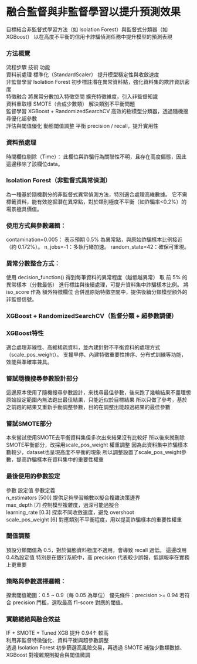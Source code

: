 # 融合監督與非監督學習以提升預測效果
目標結合非監督式學習方法（如 Isolation Forest）與監督式分類器（如 XGBoost）
以在高度不平衡的信用卡詐騙偵測任務中提升模型的預測表現
### 方法概覽
流程步驟	       技術	                      功能  
資料前處理	  標準化（StandardScaler）	      提升模型穩定性與收斂速度   
非監督學習	  Isolation Forest	            初步標註潛在異常資料點，強化資料集的欺詐資訊密度   
特徵融合   	將異常分數加入特徵空間	        擴充特徵維度，引入非監督知識   
資料重取樣	  SMOTE（合成少數類）	          解決類別不平衡問題   
監督學習	    XGBoost + RandomizedSearchCV	高效的樹模型分類器，透過隨機搜尋優化超參數   
評估與閾值優化	動態閾值調整	平衡 precision / recall，提升實用性   
### 資料預處理
時間欄位剔除（Time）：
此欄位與詐騙行為關聯性不明，且存在高度偏態，因此這邊移除了該欄位data。
### Isolation Forest（非監督式異常偵測）
為一種基於隨機劃分的非監督式異常偵測方法，特別適合處理高維數據。
它不需標籤資料，能有效挖掘潛在異常點，對於類別極度不平衡（如詐騙率<0.2%）的場景極具價值。
### 使用方式與參數邏輯：
contamination=0.005：
表示預期 0.5% 為異常點，與原始詐騙樣本比例接近（約 0.172%）。
n_jobs=-1：多執行緒加速。
random_state=42：確保可重現。
### 異常分數整合方式：
使用 decision_function() 得到每筆資料的異常程度（越低越異常）
取 前 5% 的異常樣本（分數最低） 進行標註與後續處理，可提升資料集中詐騙樣本比例。
將 iso_score 作為 額外特徵欄位 合併進原始特徵空間中，提供後續分類模型額外的非監督信號。
### XGBoost + RandomizedSearchCV（監督分類 + 超參數調優）
### XGBoost特性
適合處理非線性、高維稀疏資料，並內建針對不平衡資料的處理方式（scale_pos_weight）。
支援早停、內建特徵重要性排序、分布式訓練等功能，效能與準確率兼具。
### 嘗試隨機搜尋參數設計部分
這邊原本使用了隨機搜尋參數設計，來找尋最佳參數，後來跑了幾輪結果不盡理想
原始設定範圍內無法跑出最佳結果，只能近似於目標結果
所以只做了參考，基於之前跑的結果又重新手動調整參數，目的在調整出能超過結果的最佳參數
### 嘗試SMOTE部分
本來嘗試使用SMOTE去平衡資料集但多次出來結果沒有比較好
所以後來就刪除SMOTE平衡部分，改採用scale_pos_weight 權重調整
因為此資料集中詐騙樣本數較少，dataset也呈現高度不平衡的現象
所以調整設置了scale_pos_weight參數，提高詐騙樣本在資料集中的重要性權重
### 最後使用的參數設定
參數	             設定值                參數定義  
n_estimators	    [500]	       提供足夠學習輪數以擬合複雜決策邊界    
max_depth	        [7]	         控制模型複雜度，過深可能過擬合    
learning_rate	    [0.3]	       探索不同收斂速度，避免 overshoot     
scale_pos_weight	[6]          對應類別不平衡程度，用以提高詐騙樣本的重要性權重    

### 閾值調整
預設分類閾值為 0.5，對於偏態資料極度不適用，會導致 recall 過低。
這邊改用0.4為設定值
特別是在銀行系統中，高 precision 代表較少誤報，低誤報率在實務上更重要
### 策略與參數選擇邏輯：
探索閾值範圍：0.5 ~ 0.9（每 0.05 為單位）
優先條件：precision >= 0.94
若符合 precision 門檻，選取最高 f1-score 對應的閾值。

### 實驗總結與融合效益
IF + SMOTE + Tuned XGB	提升	0.94↑	較高	  
利用非監督特徵強化、資料平衡與超參數調整  
透過 Isolation Forest 初步篩選高風險交易，再透過 SMOTE 補強少數類數據、XGBoost 對複雜規則擬合與閾值微調    


